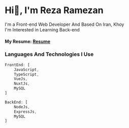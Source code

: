 # Hi👋, I'm Reza Ramezan
I'm a Front-end Web Developer And Based On Iran, Khoy \
I'm Interested in Learning Back-end

#### My Resume: [Resume](https://ramezanidev.github.io/)
### Languages And Technologies I Use
```js
FrontEnd: [
    JavaScript,
    TypeScript,
    VueJs,
    NuxtJs,
    MySQL
]

BackEnd: [
    NodeJs,
    ExpressJs,
    MySQL
]
```
